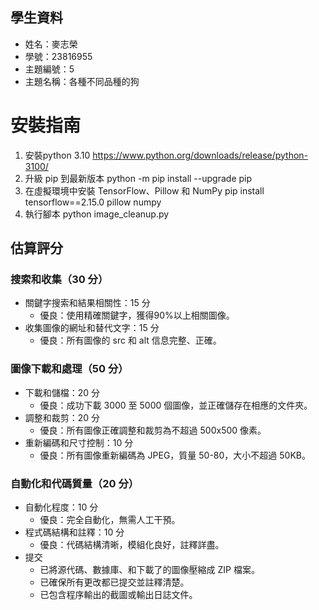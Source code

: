## 學生資料
- 姓名：麥志榮
- 學號：23816955
- 主題編號：5
- 主題名稱：各種不同品種的狗

# 安裝指南
1. 安裝python 3.10
https://www.python.org/downloads/release/python-3100/
2. 升級 pip 到最新版本
python -m pip install --upgrade pip
3. 在虛擬環境中安裝 TensorFlow、Pillow 和 NumPy
pip install tensorflow==2.15.0 pillow numpy
4. 執行腳本
python image_cleanup.py

## 估算評分
### 搜索和收集（30 分）
- 關鍵字搜索和結果相關性：15 分
  - 優良：使用精確關鍵字，獲得90%以上相關圖像。
- 收集圖像的網址和替代文字：15 分
  - 優良：所有圖像的 src 和 alt 信息完整、正確。
### 圖像下載和處理（50 分）
- 下載和儲檔：20 分
  - 優良：成功下載 3000 至 5000 個圖像，並正確儲存在相應的文件夾。
- 調整和裁剪：20 分
  - 優良：所有圖像正確調整和裁剪為不超過 500x500 像素。
- 重新編碼和尺寸控制：10 分
  - 優良：所有圖像重新編碼為 JPEG，質量 50-80，大小不超過 50KB。
### 自動化和代碼質量（20 分）
- 自動化程度：10 分
  - 優良：完全自動化，無需人工干預。
- 程式碼結構和註釋：10 分
  - 優良：代碼結構清晰，模組化良好，註釋詳盡。
- 提交
  - 已將源代碼、數據庫、和下載了的圖像壓縮成 ZIP 檔案。
  - 已確保所有更改都已提交並註釋清楚。
  - 已包含程序輸出的截圖或輸出日誌文件。